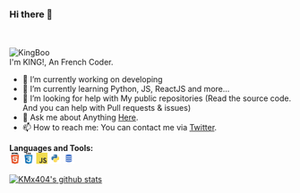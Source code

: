### Hi there 👋

<br />                           
  <br />                          
<img src="https://komarev.com/ghpvc/?username=KingBoo" alt="KingBoo" />
<br />                         
  I'm KING!, An French Coder.
  <br />

- 🔭 I’m currently working on developing <br />
- 🌱 I’m currently learning Python, JS, ReactJS and more... <br />
- 🤔 I’m looking for help with My public repositories (Read the source code. And you can help with Pull requests & issues) <br />
- 💬 Ask me about Anything [Here](https://twitter.com/KINGBOOO). <br />
- 📫 How to reach me: You can contact me via [Twitter](https://twiter.com/KINGBOOO). <br />

**Languages and Tools:**  
<code><img height="20" src="https://raw.githubusercontent.com/github/explore/80688e429a7d4ef2fca1e82350fe8e3517d3494d/topics/html/html.png"></code>
<code><img height="20" src="https://raw.githubusercontent.com/github/explore/80688e429a7d4ef2fca1e82350fe8e3517d3494d/topics/css/css.png"></code>
<code><img height="20" src="https://raw.githubusercontent.com/github/explore/80688e429a7d4ef2fca1e82350fe8e3517d3494d/topics/javascript/javascript.png"></code>
<code><img height="20" src="https://raw.githubusercontent.com/github/explore/80688e429a7d4ef2fca1e82350fe8e3517d3494d/topics/python/python.png"></code>
<code><img height="20" src="https://raw.githubusercontent.com/github/explore/80688e429a7d4ef2fca1e82350fe8e3517d3494d/topics/sql/sql.png"></code>



<a href="https://github.com/anuraghazra/github-readme-stats">
  <img align="center" src="https://github-readme-stats.vercel.app/api?username=KingBoo&show_icons=true&include_all_commits=true" alt="KMx404's github stats" />
</a>
